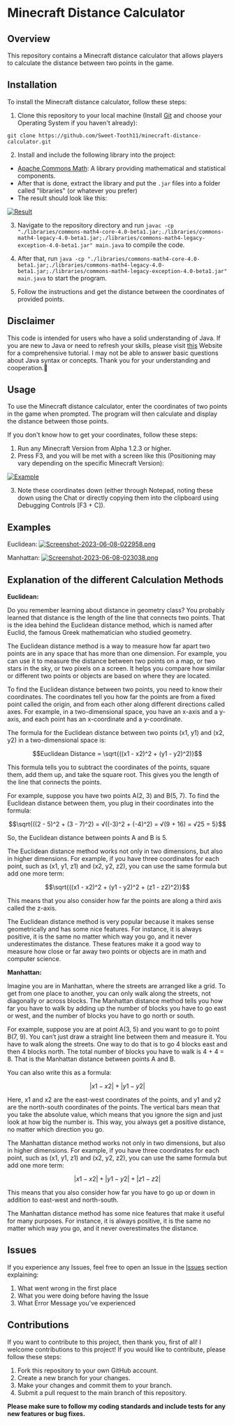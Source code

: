 # Minecraft Distance Calculator

## Overview
This repository contains a Minecraft distance calculator that allows players to calculate the distance between two points in the game.

## Installation
To install the Minecraft distance calculator, follow these steps:

1. Clone this repository to your local machine (Install [Git](https://git-scm.com/downloads) and choose your Operating System if you haven't already):
```shell
git clone https://github.com/Sweet-Tooth11/minecraft-distance-calculator.git
```

2. Install and include the following library into the project:
- [Apache Commons Math](https://commons.apache.org/proper/commons-math/download_math.cgi): A library providing mathematical and statistical components.
- After that is done, extract the library and put the `.jar` files into a folder called "libraries" (or whatever you prefer)
- The result should look like this:

[![Result](https://i.postimg.cc/90R6jhmr/Screenshot-2023-06-13-142401.png)](https://postimg.cc/rRTnS7tk)

3. Navigate to the repository directory and run `javac -cp "./libraries/commons-math4-core-4.0-beta1.jar;./libraries/commons-math4-legacy-4.0-beta1.jar;./libraries/commons-math4-legacy-exception-4.0-beta1.jar" main.java` to compile the code.

4. After that, run `java -cp "./libraries/commons-math4-core-4.0-beta1.jar;./libraries/commons-math4-legacy-4.0-beta1.jar;./libraries/commons-math4-legacy-exception-4.0-beta1.jar" main.java` to start the program.

5. Follow the instructions and get the distance between the coordinates of provided points.

## Disclaimer

This code is intended for users who have a solid understanding of Java. If you are new to Java or need to refresh your skills, please visit [this](https://www.w3schools.com/java/java_intro.asp) Website for a comprehensive tutorial. I may not be able to answer basic questions about Java syntax or concepts. Thank you for your understanding and cooperation.🙏

## Usage

To use the Minecraft distance calculator, enter the coordinates of two points in the game when prompted. The program will then calculate and display the distance between those points.

If you don't know how to get your coordinates, follow these steps:
1. Run any Minecraft Version from Alpha 1.2.3 or higher.
2. Press F3, and you will be met with a screen like this (Positioning may vary depending on the specific Minecraft Version):

[![Example](https://i.postimg.cc/gcf8zpxF/2023-06-03-04-27-22.png)](https://postimg.cc/w3Q72S50)

3. Note these coordinates down (either through Notepad, noting these down using the Chat or directly copying them into the clipboard using Debugging Controls [F3 + C]).

## Examples
Euclidean:
[![Screenshot-2023-06-08-022958.png](https://i.postimg.cc/157h46JB/Screenshot-2023-06-08-022958.png)](https://postimg.cc/rK4YPd6R)

Manhattan:
[![Screenshot-2023-06-08-023038.png](https://i.postimg.cc/RVZxMGQq/Screenshot-2023-06-08-023038.png)](https://postimg.cc/jCmFcH1r)

## Explanation of the different Calculation Methods

**Euclidean:**

Do you remember learning about distance in geometry class? You probably learned that distance is the length of the line that connects two points. That is the idea behind the Euclidean distance method, which is named after Euclid, the famous Greek mathematician who studied geometry.

The Euclidean distance method is a way to measure how far apart two points are in any space that has more than one dimension. For example, you can use it to measure the distance between two points on a map, or two stars in the sky, or two pixels on a screen. It helps you compare how similar or different two points or objects are based on where they are located.

To find the Euclidean distance between two points, you need to know their coordinates. The coordinates tell you how far the points are from a fixed point called the origin, and from each other along different directions called axes. For example, in a two-dimensional space, you have an x-axis and a y-axis, and each point has an x-coordinate and a y-coordinate.

The formula for the Euclidean distance between two points (x1, y1) and (x2, y2) in a two-dimensional space is:

$$Euclidean Distance = \sqrt{((x1 - x2)^2 + (y1 - y2)^2)}$$

This formula tells you to subtract the coordinates of the points, square them, add them up, and take the square root. This gives you the length of the line that connects the points.

For example, suppose you have two points A(2, 3) and B(5, 7). To find the Euclidean distance between them, you plug in their coordinates into the formula:

$$\sqrt{((2 - 5)^2 + (3 - 7)^2) = √((-3)^2 + (-4)^2) = √(9 + 16) = √25 = 5}$$

So, the Euclidean distance between points A and B is 5.

The Euclidean distance method works not only in two dimensions, but also in higher dimensions. For example, if you have three coordinates for each point, such as (x1, y1, z1) and (x2, y2, z2), you can use the same formula but add one more term:

$$\sqrt{((x1 - x2)^2 + (y1 - y2)^2 + (z1 - z2)^2)}$$

This means that you also consider how far the points are along a third axis called the z-axis.

The Euclidean distance method is very popular because it makes sense geometrically and has some nice features. For instance, it is always positive, it is the same no matter which way you go, and it never underestimates the distance. These features make it a good way to measure how close or far away two points or objects are in math and computer science.

**Manhattan:**

Imagine you are in Manhattan, where the streets are arranged like a grid. To get from one place to another, you can only walk along the streets, not diagonally or across blocks. The Manhattan distance method tells you how far you have to walk by adding up the number of blocks you have to go east or west, and the number of blocks you have to go north or south.

For example, suppose you are at point A(3, 5) and you want to go to point B(7, 9). You can’t just draw a straight line between them and measure it. You have to walk along the streets. One way to do that is to go 4 blocks east and then 4 blocks north. The total number of blocks you have to walk is 4 + 4 = 8. That is the Manhattan distance between points A and B.

You can also write this as a formula:

$$|x1 - x2| + |y1 - y2|$$

Here, x1 and x2 are the east-west coordinates of the points, and y1 and y2 are the north-south coordinates of the points. The vertical bars mean that you take the absolute value, which means that you ignore the sign and just look at how big the number is. This way, you always get a positive distance, no matter which direction you go.

The Manhattan distance method works not only in two dimensions, but also in higher dimensions. For example, if you have three coordinates for each point, such as (x1, y1, z1) and (x2, y2, z2), you can use the same formula but add one more term:

$$|x1 - x2| + |y1 - y2| + |z1 - z2|$$

This means that you also consider how far you have to go up or down in addition to east-west and north-south.

The Manhattan distance method has some nice features that make it useful for many purposes. For instance, it is always positive, it is the same no matter which way you go, and it never overestimates the distance.

## Issues

If you experience any Issues, feel free to open an Issue in the [Issues](https://github.com/Sweet-Tooth11/minecraft-distance-calculator/issues) section explaining:
1. What went wrong in the first place
2. What you were doing before having the Issue
3. What Error Message you've experienced

## Contributions

If you want to contribute to this project, then thank you, first of all! I welcome contributions to this project! If you would like to contribute, please follow these steps:

1. Fork this repository to your own GitHub account.
2. Create a new branch for your changes.
3. Make your changes and commit them to your branch.
4. Submit a pull request to the main branch of this repository.

**Please make sure to follow my coding standards and include tests for any new features or bug fixes.**
